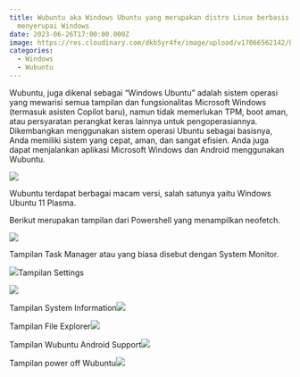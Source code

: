 ```yaml
---
title: Wubuntu aka Windows Ubuntu yang merupakan distro Linux berbasis Ubuntu
  menyerupai Windows
date: 2023-06-26T17:00:00.000Z
image: https://res.cloudinary.com/dkb5yr4fe/image/upload/v17066562142/banner/8.png
categories:
  - Windows
  - Wubuntu
---
```


Wubuntu, juga dikenal sebagai “Windows Ubuntu” adalah sistem operasi yang mewarisi semua tampilan dan fungsionalitas Microsoft Windows (termasuk asisten Copilot baru), namun tidak memerlukan TPM, boot aman, atau persyaratan perangkat keras lainnya untuk pengoperasiannya. Dikembangkan menggunakan sistem operasi Ubuntu sebagai basisnya, Anda memiliki sistem yang cepat, aman, dan sangat efisien. Anda juga dapat menjalankan aplikasi Microsoft Windows dan Android menggunakan Wubuntu.

![](https://res.cloudinary.com/dkb5yr4fe/image/upload/v17066562142/post/8/959cb4addb3bb8ab63586b8a739b7902b4659fe6-1340x585.webp)

Wubuntu terdapat berbagai macam versi, salah satunya yaitu Windows Ubuntu 11 Plasma.

Berikut merupakan tampilan dari Powershell yang menampilkan neofetch.

![](https://res.cloudinary.com/dkb5yr4fe/image/upload/v17066562142/post/8/cfa20d3cd6fac63ad66c6bf1bcbba8d2e1e7a3c6-1360x768.webp)

Tampilan Task Manager atau yang biasa disebut dengan System Monitor.

![](https://res.cloudinary.com/dkb5yr4fe/image/upload/v17066562142/post/8/b0dd6bf57f58ca044dc80a80443126814d6c163f-1360x768.webp)Tampilan Settings

![](https://res.cloudinary.com/dkb5yr4fe/image/upload/v17066562142/post/8/3725062add6e145e04f017aefeb596468f3ad477-1360x768.webp)

Tampilan System Information![](https://res.cloudinary.com/dkb5yr4fe/image/upload/v17066562142/post/8/b8ef46f8a284de50a8ed406f4eec9c8fbbde36ff-1360x768.webp)

Tampilan File Explorer![](https://res.cloudinary.com/dkb5yr4fe/image/upload/v17066562142/post/8/2333108f0a837533fa665c73701f3b4451bfa3bf-1360x768.webp)

Tampilan Wubuntu Android Support![](https://res.cloudinary.com/dkb5yr4fe/image/upload/v17066562142/post/8/cc16ce7da5203670d048f00a2b6ba5d7b9a52acd-1360x768.webp)

Tampilan power off Wubuntu![](https://res.cloudinary.com/dkb5yr4fe/image/upload/v17066562142/post/8/0fce32839f0fc892911395eef96d9e5b45dd26bc-1360x768.webp)
